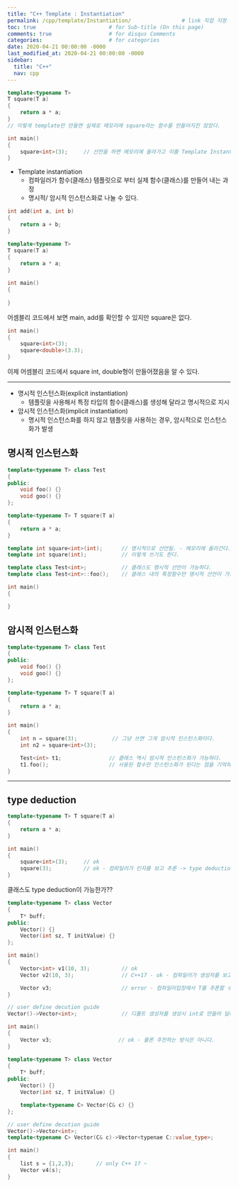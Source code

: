 ```yaml
---
title: "C++ Template : Instantiation"
permalink: /cpp/template/Instantiation/                # link 직접 지정
toc: true                       # for Sub-title (On this page)
comments: true                  # for disqus Comments
categories:                     # for categories
date: 2020-04-21 00:00:00 -0000
last_modified_at: 2020-04-21 00:00:00 -0000
sidebar:
  title: "C++"
  nav: cpp
---
```


```cpp
template<typename T>
T square(T a)
{
    return a * a;
}
// 이렇게 template만 만들면 실제로 메모리에 square라는 함수를 만들어지진 않았다.

int main()
{
    square<int>(3);     // 선언을 하면 메모리에 올라가고 이를 Template Instantiation이라 한다.
}
```

* Template instantiation
    * 컴파일러가 함수(클래스) 템플릿으로 부터 실제 함수(클래스)를 만들어 내는 과정
    * 명시적/ 암시적 인스턴스화로 나눌 수 있다.

```cpp
int add(int a, int b)
{
    return a + b;
}

template<typename T>
T square(T a)
{
    return a * a;
}

int main()
{
    
}
```

어셈블리 코드에서 보면 main, add를 확인할 수 있지만 square은 없다.

```cpp
int main()
{   
    square<int>(3);
    square<double>(3.3);
}
```

이제 어셈블리 코드에서 square int, double형이 만들어졌음을 알 수 있다.

---

* 명시적 인스턴스화(explicit instantiation)
    * 템플릿을 사용해서 특정 타입의 함수(클래스)를 생성해 달라고 명시적으로 지시
* 암시적 인스턴스화(implicit instantiation)
    * 명시적 인스턴스화를 하지 않고 템플릿을 사용하는 경우, 암시적으로 인스턴스화가 발생

## 명시적 인스턴스화

```cpp
template<typename T> class Test
{
public:
    void foo() {}
    void goo() {}
};

template<typename T> T square(T a)
{
    return a * a;
}

template int square<int>(int);      // 명시적으로 선언됨. - 메모리에 올라간다.
template int square(int);           // 이렇게 쓰기도 한다.

template class Test<int>;           // 클래스도 명시적 선언이 가능하다.
template class Test<int>::foo();    // 클래스 내의 특정함수만 명시적 선언이 가능하다.

int main()
{

}
```

## 암시적 인스턴스화

```cpp
template<typename T> class Test
{
public:
    void foo() {}
    void goo() {}
};

template<typename T> T square(T a)
{
    return a * a;
}

int main()
{
    int n = square(3);           // 그냥 쓰면 그게 암시적 인스턴스화이다.
    int n2 = square<int>(3);        

    Test<int> t1;               // 클래스 역시 암시적 인스턴스화가 가능하다.
    t1.foo();                   // 사용된 함수만 인스턴스화가 된다는 점을 기억하자.
}
```

---

## type deduction

```cpp
template<typename T> T square(T a)
{
    return a * a;
}

int main()
{
    square<int>(3);     // ok
    square(3);          // ok - 컴파일러가 인자를 보고 추론 -> type deduction
}
```

클래스도 type deduction이 가능한가??

```cpp
template<typename T> class Vector
{
    T* buff;
public:
    Vector() {}
    Vector(int sz, T initValue) {}
};

int main()
{
    Vector<int> v1(10, 3);          // ok
    Vector v2(10, 3);               // C++17 - ok - 컴파일러가 생성자를 보고 추론

    Vector v3;                      // error - 컴파일러입장에서 T를 추론할 수 없다.
}
```

```cpp
// user define decution guide
Vector()->Vector<int>;              // 디폴트 생성자를 생성시 int로 만들어 달라

int main()
{
    Vector v3;                     // ok - 물론 추천하는 방식은 아니다.
}
```

```cpp
template<typename T> class Vector
{
    T* buff;
public:
    Vector() {}
    Vector(int sz, T initValue) {}

    template<typename C> Vector(C& c) {}
};

// user define decution guide
Vector()->Vector<int>;
template<typename C> Vector(C& c)->Vector<typenae C::value_type>;

int main()
{
    list s = {1,2,3};       // only C++ 17 ~
    Vector v4(s);       
}
```
